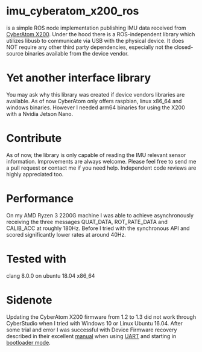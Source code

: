 # imu_cyberatom_x200_ros
is a simple ROS node implementation publishing IMU data received from [CyberAtom X200](https://cyberatom.eu/ahrs/x-200). 
Under the hood there is a ROS-independent library which utilizes libusb to communicate via USB with the physical device.
It does NOT require any other third party dependencies, especially not the closed-source binaries available from the device vendor.

# Yet another interface library
You may ask why this library was created if device vendors libraries are available.
As of now CyberAtom only offers raspbian, linux x86_64 and windows binaries. 
However I needed arm64 binaries for using the X200 with a Nvidia Jetson Nano.

# Contribute
As of now, the library is only capable of reading the IMU relevant sensor information.
Improvements are always welcome. Please feel free to send me a pull request or contact me if you need help.
Independent code reviews are highly appreciated too.

# Performance
On my AMD Ryzen 3 2200G machine I was able to achieve asynchronously receiving the three messages QUAT_DATA, ROT_RATE_DATA and CALIB_ACC at roughly 180Hz. Before I tried with the synchronous API and scored significantly lower rates at around 40Hz.

# Tested with
clang 8.0.0 on ubuntu 18.04 x86_64

# Sidenote
Updating the CyberAtom X200 firmware from 1.2 to 1.3 did not work through CyberStudio when I tried with Windows 10 or Linux Ubuntu 16.04.
After some trial and error I was successful with Device Firmware recovery described in their excellent [manual](https://cyberatom.eu/download/documents/xhtml/X-200/topics/about.html) when using [UART](https://cyberatom.eu/download/documents/xhtml/X-200/topics/uart-interface.html) and starting in [bootloader mode](https://cyberatom.eu/download/documents/xhtml/X-200/tasks/recovering-device-firmware.html).